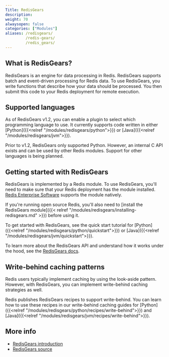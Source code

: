```yaml
---
Title: RedisGears
description:
weight: 70
alwaysopen: false
categories: ["Modules"]
aliases: /redisgears/
         /redis-gears/
         /redis_gears/
---
```

## What is RedisGears?

RedisGears is an engine for data processing in Redis. RedisGears supports batch and event-driven processing for Redis data. To use RedisGears, you write functions that describe how your data should be processed. You then submit this code to your Redis deployment for remote execution.

## Supported languages

As of RedisGears v1.2, you can enable a plugin to select which programming language to use. It currently supports code written in either [Python]({{<relref "/modules/redisgears/python">}}) or [Java]({{<relref "/modules/redisgears/jvm">}}).

Prior to v1.2, RedisGears only supported Python. However, an internal C API exists and can be used by other Redis modules. Support for other languages is being planned.

## Getting started with RedisGears

RedisGears is implemented by a Redis module. To use RedisGears, you'll need to make sure that your Redis deployment has the module installed. [Redis Enterprise Software](https://docs.redislabs.com/latest/rs/) supports the module natively.

If you're running open source Redis, you'll also need to [install the RedisGears module]({{< relref "/modules/redisgears/installing-redisgears.md" >}}) before using it.

To get started with RedisGears, see the quick start tutorial for [Python]({{<relref "/modules/redisgears/python/quickstart">}}) or [Java]({{<relref "/modules/redisgears/jvm/quickstart">}}).

To learn more about the RedisGears API and understand how it works under the hood, see the [RedisGears docs](https://oss.redislabs.com/redisgears/).

## Write-behind caching patterns

Redis users typically implement caching by using the look-aside pattern. However, with RedisGears, you can implement write-behind caching strategies as well.

Redis publishes RedisGears recipes to support write-behind. You can learn how to use these recipes in our write-behind caching guides for [Python]({{<relref "/modules/redisgears/python/recipes/write-behind">}}) and [Java]({{<relref "/modules/redisgears/jvm/recipes/write-behind">}}).

## More info

- [RedisGears introduction](https://oss.redis.com/redisgears/intro.html)
- [RedisGears source](https://github.com/RedisGears/RedisGears)